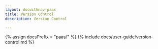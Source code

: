```yaml
---
layout: docwithnav-paas
title: Version Control
description: Version Control

---
```


{% assign docsPrefix = "paas/" %}
{% include docs/user-guide/version-control.md %}